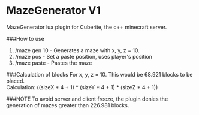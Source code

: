 MazeGenerator V1
===========

MazeGenerator lua plugin for Cuberite, the c++ minecraft server.

###How to use
1) /maze gen 10 - Generates a maze with x, y, z = 10.  
2) /maze pos - Set a paste position, uses player's position  
3) /maze paste - Pastes the maze  


###Calculation of blocks
For x, y, z = 10. This would be 68.921 blocks to be placed.  
Calculation: ((sizeX * 4 + 1) * (sizeY * 4 + 1) * (sizeZ * 4 + 1))  

###NOTE
To avoid server and client freeze, the plugin denies the generation of mazes greater than 226.981 blocks.

